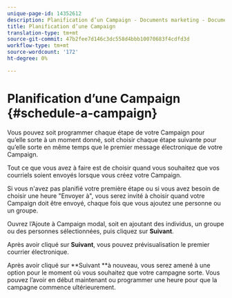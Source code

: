 ```yaml
---
unique-page-id: 14352612
description: Planification d’un Campaign - Documents marketing - Documentation du produit
title: Planification d’une Campaign
translation-type: tm+mt
source-git-commit: 47b2fee7d146c3dc558d4bbb10070683f4cdfd3d
workflow-type: tm+mt
source-wordcount: '172'
ht-degree: 0%

---
```



# Planification d’une Campaign {#schedule-a-campaign}

Vous pouvez soit programmer chaque étape de votre Campaign pour qu’elle sorte à un moment donné, soit choisir chaque étape suivante pour qu’elle sorte en même temps que le premier message électronique de votre Campaign.

Tout ce que vous avez à faire est de choisir quand vous souhaitez que vos courriels soient envoyés lorsque vous créez votre Campaign.

Si vous n&#39;avez pas planifié votre première étape ou si vous avez besoin de choisir une heure &quot;Envoyer à&quot;, vous serez invité à choisir quand votre Campaign doit être envoyé, chaque fois que vous ajoutez une personne ou un groupe.

Ouvrez l’Ajoute à Campaign modal, soit en ajoutant des individus, un groupe ou des personnes sélectionnées, puis cliquez sur **Suivant**.

Après avoir cliqué sur **Suivant**, vous pouvez prévisualisation le premier courrier électronique.

Après avoir cliqué sur **Suivant **à nouveau, vous serez amené à une option pour le moment où vous souhaitez que votre campagne sorte. Vous pouvez l’avoir en début maintenant ou programmer une heure pour que la campagne commence ultérieurement.
